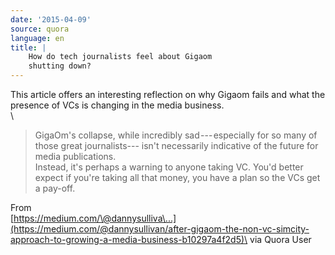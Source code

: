 ```yaml
---
date: '2015-04-09'
source: quora
language: en
title: |
    How do tech journalists feel about Gigaom
    shutting down?
---
```


This article offers an interesting reflection on why Gigaom fails and
what the presence of VCs is changing in the media business.\
\

> GigaOm's collapse, while incredibly sad --- especially for so many of
> those great journalists--- isn't necessarily indicative of the future
> for media publications.\
> Instead, it's perhaps a warning to anyone taking VC. You'd better
> expect if you're taking all that money, you have a plan so the VCs get
> a pay-off.

From\
[https://medium.com/\@dannysulliva\...](https://medium.com/@dannysullivan/after-gigaom-the-non-vc-simcity-approach-to-growing-a-media-business-b10297a4f2d5)\
via Quora User
